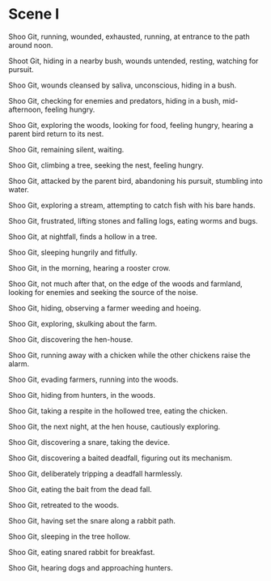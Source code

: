 # Scene I

Shoo Git, running, wounded, exhausted, running, at entrance to the path around noon.

Shoot Git, hiding in a nearby bush, wounds untended, resting, watching for pursuit.

Shoo Git, wounds cleansed by saliva, unconscious, hiding in a bush.

Shoo Git, checking for enemies and predators, hiding in a bush, mid-afternoon, feeling hungry.

Shoo Git, exploring the woods, looking for food, feeling hungry, hearing a parent bird return to its nest.

Shoo Git, remaining silent, waiting.

Shoo Git, climbing a tree, seeking the nest, feeling hungry.

Shoo Git, attacked by the parent bird, abandoning his pursuit, stumbling into water.

Shoo Git, exploring a stream, attempting to catch fish with his bare hands.

Shoo Git, frustrated, lifting stones and falling logs, eating worms and bugs.

Shoo Git, at nightfall, finds a hollow in a tree.

Shoo Git, sleeping hungrily and fitfully.

Shoo Git, in the morning, hearing a rooster crow.

Shoo Git, not much after that, on the edge of the woods and farmland, looking for enemies and seeking the source of the noise.

Shoo Git, hiding, observing a farmer weeding and hoeing.

Shoo Git, exploring, skulking about the farm.

Shoo Git, discovering the hen-house.

Shoo Git, running away with a chicken while the other chickens raise the alarm.

Shoo Git, evading farmers, running into the woods.

Shoo Git, hiding from hunters, in the woods.

Shoo Git, taking a respite in the hollowed tree, eating the chicken.

Shoo Git, the next night, at the hen house, cautiously exploring.

Shoo Git, discovering a snare, taking the device.

Shoo Git, discovering a baited deadfall, figuring out its mechanism.

Shoo Git, deliberately tripping a deadfall harmlessly.

Shoo Git, eating the bait from the dead fall.

Shoo Git, retreated to the woods.

Shoo Git, having set the snare along a rabbit path.

Shoo Git, sleeping in the tree hollow.

Shoo Git, eating snared rabbit for breakfast.

Shoo Git, hearing dogs and approaching hunters.
